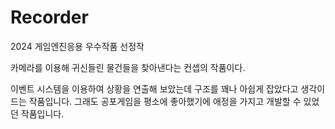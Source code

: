# Recorder
2024 게임엔진응용 우수작품 선정작

카메라를 이용해 귀신들린 물건들을 찾아낸다는 컨셉의 작품이다.

이벤트 시스템을 이용하여 상황을 연출해 보았는데 구조를 꽤나 아쉽게 잡았다고 생각이 드는 작품입니다.
그래도 공포게임을 평소에 좋아했기에 애정을 가지고 개발할 수 있었던 작품입니다.
